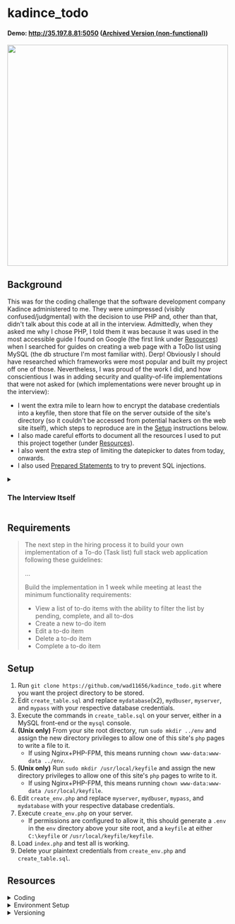 # kadince_todo
#### Demo: http://35.197.8.81:5050 ([Archived Version (non-functional)](https://web.archive.org/web/20220904093843/http://35.197.8.81:5050/))

<img src="https://raw.githubusercontent.com/wad11656/kadince_todo/main/Demo.gif" width="500"/>

## Background
This was for the coding challenge that the software development company Kadince administered to me. They were unimpressed (visibly confused/judgmental) with the decision to use PHP and, other than that, didn't talk about this code at all in the interview. Admittedly, when they asked me why I chose PHP, I told them it was because it was used in the most accessible guide I found on Google (the first link under [Resources](https://github.com/wad11656/kadince_todo/blob/main/README.md#resources)) when I searched for guides on creating a web page with a ToDo list using MySQL (the db structure I'm most familiar with). Derp! Obviously I should have researched which frameworks were most popular and built my project off one of those. Nevertheless, I was proud of the work I did, and how conscientious I was in adding security and quality-of-life implementations that were not asked for (which implementations were never brought up in the interview):

 - I went the extra mile to learn how to encrypt the database credentials into a keyfile, then store that file on the server outside of the site's directory (so it couldn't be accessed from potential hackers on the web site itself), which steps to reproduce are in the [Setup](https://github.com/wad11656/kadince_todo/blob/main/README.md#setup) instructions below.
  - I also made careful efforts to document all the resources I used to put this project together (under [Resources](https://github.com/wad11656/kadince_todo/blob/main/README.md#resources)).
  - I also went the extra step of limiting the datepicker to dates from today, onwards.
  - I also used [Prepared Statements](https://www.w3schools.com/php/php_mysql_prepared_statements.asp) to try to prevent SQL injections.

<details><summary><h3>The Interview Itself</h3></summary>
This was my first real programming interview. It went terribly. I didn't come into the interview prepared with a particular programming language in mind. (My programming education had us flip-flopping between 5+ languages and frameworks, so we never had the opportunity to truly become comfortable in 1 single language or framework.) So when the interviewers asked me to whiteboard, I mixed up the syntaxes between all the various languages that were swimming around in my head: my variable delcarations and my loops were in the syntaxes of 2 different languages! My brain come to a halt, as it always does around other people (especially in a high-stress situation like a job interview), so I couldn't think critically enough to solve their whiteboard exercises in a non-embarrassing amount of time, nor with a non-embarrassing amount of help. The primary interviewer was very kind, but his "bad cop" counterpart was unafraid to point out my inadequacies (even stating in the middle of the interview that I'm not getting hired), which of course didn't help my anxious brain to function (not that if he _hadn't_ said those things, it would've made a noteworthy difference to my poor performance, anyway). Their HR rep claimed in her post-interview follow-up email that the primary interviewer wanted to add me on LinkedIn, but he never accepted my LinkedIn request. Ha.
</details>

## Requirements
> The next step in the hiring process it to build your own implementation of a To-do (Task list) full stack web application following these guidelines:
>
> ...
> 
> Build the implementation in 1 week while meeting at least the minimum functionality requirements:
> 
> - View a list of to-do items with the ability to filter the list by pending, complete, and all to-dos
> - Create a new to-do item
> - Edit a to-do item
> - Delete a to-do item
> - Complete a to-do item

## Setup

1. Run `git clone https://github.com/wad11656/kadince_todo.git` where you want the project directory to be stored.
2. Edit `create_table.sql` and replace `mydatabase`(x2), `mydbuser`, `myserver`, and `mypass` with your respective database credentials.
3. Execute the commands in `create_table.sql` on your server, either in a MySQL front-end or the `mysql` console.
4. **(Unix only)** From your site root directory, run `sudo mkdir ../env` and assign the new directory privileges to allow one of this site's `php` pages to write a file to it.
    - If using Nginx+PHP-FPM, this means running `chown www-data:www-data ../env`.
5. **(Unix only)** Run `sudo mkdir /usr/local/keyfile` and assign the new directory privileges to allow one of this site's `php` pages to write to it.
    - If using Nginx+PHP-FPM, this means running `chown www-data:www-data /usr/local/keyfile`.
6. Edit `create_env.php` and replace `myserver`, `mydbuser`, `mypass`, and `mydatabase` with your respective database credentials.
7. Execute `create_env.php` on your server.
    - If permissions are configured to allow it, this should generate a `.env` in the `env` directory above your site root, and a `keyfile` at either `C:\keyfile` or `/usr/local/keyfile/keyfile`.
8. Load `index.php` and test all is working.
9. Delete your plaintext credentials from `create_env.php` and `create_table.sql`.

## Resources

<details><summary>Coding</summary>

##### PHP + MySQL ToDo Tutorial:
https://codewithawa.com/posts/to-do-list-application-using-php-and-mysql-database

##### PHP .env plugin (to store DB credentials):
https://github.com/vlucas/phpdotenv

##### Encrypt/Decrypt .env contents:
https://www.codementor.io/@ccornutt/keeping-credentials-secure-in-php-kvcbrk55z

##### Create MySQL tables via command line:
https://www.tutorialspoint.com/mysql/mysql-create-tables.htm

##### Change tutorial's incorrect `font-style: Helvetica` to `font-family: Helvetica`:
https://stackoverflow.com/questions/32515519/css-invalid-property-value

##### Fix `due_date` incorrectly saving into databasae as `1970-01-01` every time:
https://stackoverflow.com/a/8984620/3511695

##### PHP+MySQL - Insert multiple records:
https://www.w3schools.com/php/php_mysql_insert_multiple.asp

##### Create textbox placeholder text:
https://stackoverflow.com/questions/108207/how-do-i-make-an-html-text-box-show-a-hint-when-empty

##### `mysqli_query` `try{}catch(){}` syntax:
https://www.php.net/manual/en/mysqli-driver.report-mode.php

##### Update MySQL via JQuery+Ajax after datepicker `onchange`:
https://stackoverflow.com/a/28684832/3511695

##### JQuery - Extract value from `input` tag:
https://api.jquery.com/val/

##### Disable spellcheck underlines:
https://www.tutorialrepublic.com/faq/how-to-disable-spell-checking-in-html-forms.php

##### Ternary if-else examples:
https://stackoverflow.com/questions/28602388/ternary-operator-in-php-with-echo-value

##### Display MySQL errors (`mysqli_fetch_array() expects parameter 1 to be mysqli_result, boolean given in...`):
https://stackoverflow.com/questions/15439919/mysqli-fetch-array-expects-parameter-1-to-be-mysqli-result-boolean-given-in

##### PHP - Sort table:
https://codeshack.io/how-to-sort-table-columns-php-mysql/

##### When data's stored in `$_GET` vs `$_POST`:
https://stackoverflow.com/a/42942572/3511695

##### Check if PHP `$_SESSION` is already set:
https://stackoverflow.com/a/10093292/3511695

##### PHP - Concatenate strings:
https://www.codecademy.com/forum_questions/54329217548c35920e0081b7

##### Get URL query string:
https://stackoverflow.com/questions/6768793/get-the-full-url-in-php

##### Using prepared statements:
https://stackoverflow.com/a/51015777/3511695

##### Set time zone on datepicker:
https://stackoverflow.com/a/62542096/3511695

##### Word wrap in `<td>`:
https://stackoverflow.com/a/50880544/3511695

##### Prevent line break at hyphen (for `creation_date`):
https://stackoverflow.com/a/28928832/3511695

##### Button hover color transition:
https://www.w3schools.com/howto/howto_css_transition_hover.asp

##### PHP - Put contents in local file:
https://stackoverflow.com/questions/5440912/how-to-put-the-a-string-into-a-text-file-in-php

##### PHP - Detect OS:
https://stackoverflow.com/a/57843610/3511695
</details>

<details><summary>Environment Setup</summary>

##### Install PHP for NginX:
https://www.digitalocean.com/community/tutorials/how-to-install-linux-nginx-mysql-php-lemp-stack-ubuntu-18-04#

##### Enable PHP IDE in Visual Studio 2019:
https://www.youtube.com/watch?v=uwPtcFowP94

##### Fix broken shell interactivity in PuTTY:
https://stackoverflow.com/questions/14837248/arrow-keys-in-putty-returning-a-d-b-instead-of-moving-the-cursor

##### Copy contents between PuTTY and host:
https://www.alphr.com/copy-paste-putty/

##### Switch MySQL Command Line from JS mode to SQL mode:
https://stackoverflow.com/questions/50645402/mysql-syntaxerror-unexpected-identifier

##### PHP project directory in WampServer:
http://androidcss.com/php/install-setup-php-mysql-windows/

##### "Composer" PHP package manager installation on Windows/Linux:
https://getcomposer.org/doc/00-intro.md

##### Reminder to allow external HTTP requests to app in web host firewall settings:
https://stackoverflow.com/a/19117653/3511695

##### Install JQuery:
https://www.w3schools.com/jquery/jquery_get_started.asp

##### Run `.sql` script from bash:
https://stackoverflow.com/questions/7616520/how-to-execute-a-sql-script-from-bash

##### Run `.sql` script from `mysql>`:
https://stackoverflow.com/a/8940431/3511695
</details>

<details><summary>Versioning</summary>

##### Using GitHub CLI tool:
https://www.youtube.com/watch?v=tm9gdHd9qmE

##### Github `master` branch has now officially switched to `main`:
https://stackoverflow.com/a/67139639/3511695

##### Git Branching & Merging:
https://git-scm.com/book/en/v2/Git-Branching-Basic-Branching-and-Merging
</details>
